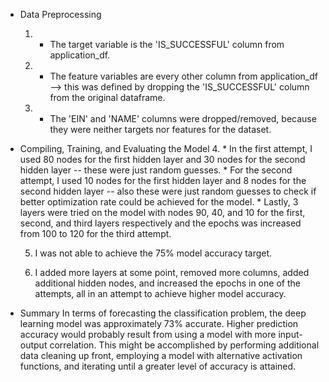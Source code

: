 * Data Preprocessing
    1. * The target variable is the 'IS_SUCCESSFUL' column from application_df.
    2. * The feature variables are every other column from application_df --> this was defined by dropping the 'IS_SUCCESSFUL' column from the original dataframe.
    3. * The 'EIN' and 'NAME' columns were dropped/removed, because they were neither targets nor features for the dataset.

* Compiling, Training, and Evaluating the Model
    4. * In the first attempt, I used 80 nodes for the first hidden layer and 30 nodes for the second hidden layer -- these were just random guesses. 
       * For the second attempt, I used 10 nodes for the first hidden layer and 8 nodes for the second hidden layer -- also these were just random guesses to check if better optimization rate could be achieved for the model.
       * Lastly, 3 layers were tried on the model with nodes 90, 40, and 10 for the first, second, and third layers respectively and the epochs was increased from 100 to 120 for the third attempt.

    5. I was not able to achieve the 75% model accuracy target.

    6. I added more layers at some point, removed more columns, added additional hidden nodes, and increased the epochs in one of the attempts, all in an attempt to achieve higher model accuracy. 
    

* Summary
In terms of forecasting the classification problem, the deep learning model was approximately 73% accurate. Higher prediction accuracy would probably result from using a model with more input-output correlation. This might be accomplished by performing additional data cleaning up front, employing a model with alternative activation functions, and iterating until a greater level of accuracy is attained. 